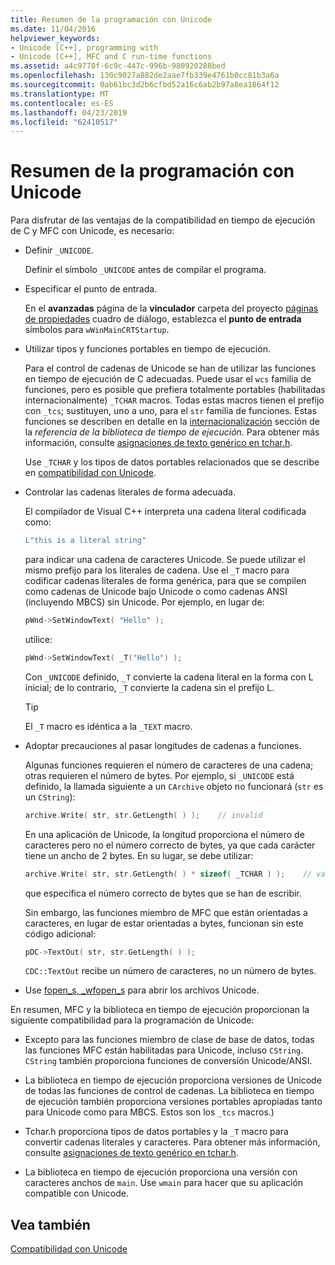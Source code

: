 ```yaml
---
title: Resumen de la programación con Unicode
ms.date: 11/04/2016
helpviewer_keywords:
- Unicode [C++], programming with
- Unicode [C++], MFC and C run-time functions
ms.assetid: a4c9770f-6c9c-447c-996b-980920288bed
ms.openlocfilehash: 130c9027a882de2aae7fb339e4761b0cc81b3a6a
ms.sourcegitcommit: 0ab61bc3d2b6cfbd52a16c6ab2b97a8ea1864f12
ms.translationtype: MT
ms.contentlocale: es-ES
ms.lasthandoff: 04/23/2019
ms.locfileid: "62410517"
---
```

# <a name="unicode-programming-summary"></a>Resumen de la programación con Unicode

Para disfrutar de las ventajas de la compatibilidad en tiempo de ejecución de C y MFC con Unicode, es necesario:

- Definir `_UNICODE`.

   Definir el símbolo `_UNICODE` antes de compilar el programa.

- Especificar el punto de entrada.

   En el **avanzadas** página de la **vinculador** carpeta del proyecto [páginas de propiedades](../ide/property-pages-visual-cpp.md) cuadro de diálogo, establezca el **punto de entrada** símbolos para `wWinMainCRTStartup`.

- Utilizar tipos y funciones portables en tiempo de ejecución.

   Para el control de cadenas de Unicode se han de utilizar las funciones en tiempo de ejecución de C adecuadas. Puede usar el `wcs` familia de funciones, pero es posible que prefiera totalmente portables (habilitadas internacionalmente) `_TCHAR` macros. Todas estas macros tienen el prefijo con `_tcs`; sustituyen, uno a uno, para el `str` familia de funciones. Estas funciones se describen en detalle en la [internacionalización](../c-runtime-library/internationalization.md) sección de la *referencia de la biblioteca de tiempo de ejecución*. Para obtener más información, consulte [asignaciones de texto genérico en tchar.h](../text/generic-text-mappings-in-tchar-h.md).

   Use `_TCHAR` y los tipos de datos portables relacionados que se describe en [compatibilidad con Unicode](../text/support-for-unicode.md).

- Controlar las cadenas literales de forma adecuada.

   El compilador de Visual C++ interpreta una cadena literal codificada como:

    ```cpp
    L"this is a literal string"
    ```

   para indicar una cadena de caracteres Unicode. Se puede utilizar el mismo prefijo para los literales de cadena. Use el `_T` macro para codificar cadenas literales de forma genérica, para que se compilen como cadenas de Unicode bajo Unicode o como cadenas ANSI (incluyendo MBCS) sin Unicode. Por ejemplo, en lugar de:

    ```cpp
    pWnd->SetWindowText( "Hello" );
    ```

   utilice:

    ```cpp
    pWnd->SetWindowText( _T("Hello") );
    ```

   Con `_UNICODE` definido, `_T` convierte la cadena literal en la forma con L inicial; de lo contrario, `_T` convierte la cadena sin el prefijo L.

    > [!TIP]
    >  El `_T` macro es idéntica a la `_TEXT` macro.

- Adoptar precauciones al pasar longitudes de cadenas a funciones.

   Algunas funciones requieren el número de caracteres de una cadena; otras requieren el número de bytes. Por ejemplo, si `_UNICODE` está definido, la llamada siguiente a un `CArchive` objeto no funcionará (`str` es un `CString`):

    ```cpp
    archive.Write( str, str.GetLength( ) );    // invalid
    ```

   En una aplicación de Unicode, la longitud proporciona el número de caracteres pero no el número correcto de bytes, ya que cada carácter tiene un ancho de 2 bytes. En su lugar, se debe utilizar:

    ```cpp
    archive.Write( str, str.GetLength( ) * sizeof( _TCHAR ) );    // valid
    ```

   que especifica el número correcto de bytes que se han de escribir.

   Sin embargo, las funciones miembro de MFC que están orientadas a caracteres, en lugar de estar orientadas a bytes, funcionan sin este código adicional:

    ```cpp
    pDC->TextOut( str, str.GetLength( ) );
    ```

   `CDC::TextOut` recibe un número de caracteres, no un número de bytes.

- Use [fopen_s, _wfopen_s](../c-runtime-library/reference/fopen-s-wfopen-s.md) para abrir los archivos Unicode.

En resumen, MFC y la biblioteca en tiempo de ejecución proporcionan la siguiente compatibilidad para la programación de Unicode:

- Excepto para las funciones miembro de clase de base de datos, todas las funciones MFC están habilitadas para Unicode, incluso `CString`. `CString` también proporciona funciones de conversión Unicode/ANSI.

- La biblioteca en tiempo de ejecución proporciona versiones de Unicode de todas las funciones de control de cadenas. La biblioteca en tiempo de ejecución también proporciona versiones portables apropiadas tanto para Unicode como para MBCS. Estos son los `_tcs` macros.)

- Tchar.h proporciona tipos de datos portables y la `_T` macro para convertir cadenas literales y caracteres. Para obtener más información, consulte [asignaciones de texto genérico en tchar.h](../text/generic-text-mappings-in-tchar-h.md).

- La biblioteca en tiempo de ejecución proporciona una versión con caracteres anchos de `main`. Use `wmain` para hacer que su aplicación compatible con Unicode.

## <a name="see-also"></a>Vea también

[Compatibilidad con Unicode](../text/support-for-unicode.md)
